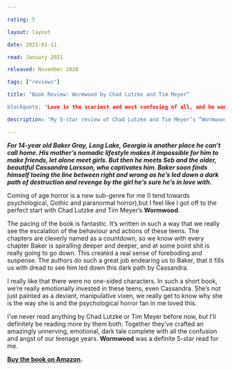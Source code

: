 ```yaml
---

rating: 5

layout: layout

date: 2021-01-11

read: January 2021

released: November 2020

tags: ["reviews"]

title: "Book Review: Wormwood by Chad Lutzke and Tim Meyer”

blockquote: "Love is the scariest and most confusing of all, and he wonders how in the hell love can feel so lonely."

description: "My 5-star review of Chad Lutzke and Tim Meyer’s “Wormwood.”"

---
```


***For 14-year old Baker Gray, Long Lake, Georgia is another place he can’t call home. His mother’s nomadic lifestyle makes it impossible for him to make friends, let alone meet girls. But then he meets Seb and the older, beautiful Cassandra Larsson, who captivates him. Baker soon finds himself toeing the line between right and wrong as he’s led down a dark path of destruction and revenge by the girl he’s sure he’s in love with.*** 

Coming of age horror is a new sub-genre for me (I tend towards psychological, Gothic and paranormal horror),but I feel like I got off to the perfect start with Chad Lutzke and Tim Meyer’s **Wormwood**.

The pacing of the book is fantastic. It’s written in such a way that we really see the escalation of the behaviour and actions of these teens. The chapters are cleverly named as a countdown, so we know with every chapter Baker is spiralling deeper and deeper, and at some point shit is really going to go down. 
This created a real sense of foreboding and suspense. The authors do such a great job endearing us to Baker, that it fills us with dread to see him led down this dark path by Cassandra. 

I really like that there were no one-sided characters. In such a short book, we’re really emotionally invested in these teens, even Cassandra. She’s not just painted as a deviant, manipulative vixen, we really get to know why she is the way she is and the psychological horror fan in me loved this. 

I’ve never read anything by Chad Lutzke or Tim Meyer before now, but I’ll definitely be reading more by them both. Together they’ve crafted an amazingly unnerving, emotional, dark tale complete with all the confusion and angst of our teenage years. **Wormwood** was a definite 5-star read for me. 

**[Buy the book on Amazon](https://www.amazon.com/Wormwood-Chad-Lutzke-ebook/dp/B08NRBVKXS).**

